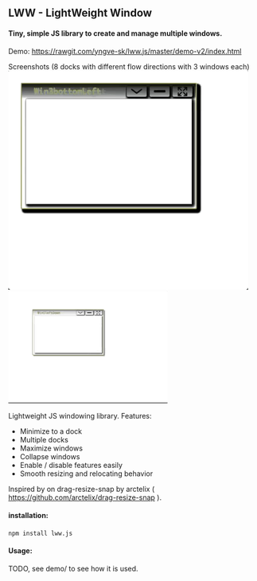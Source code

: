 ## LWW - LightWeight Window

#### Tiny, simple JS library to create and manage multiple windows.

Demo: https://rawgit.com/yngve-sk/lww.js/master/demo-v2/index.html

Screenshots (8 docks with different flow directions with 3 windows each)
![alt text](./screenshots/lww-demo-minimize.gif "Minimizing windows")
![alt text](./screenshots/lww-demo-resize.gif "Resizing a window")


Lightweight JS windowing library. Features:
* Minimize to a dock
* Multiple docks
* Maximize windows
* Collapse windows
* Enable / disable features easily
* Smooth resizing and relocating behavior


Inspired by on drag-resize-snap by arctelix ( https://github.com/arctelix/drag-resize-snap ).



#### installation:

    npm install lww.js

#### Usage:

TODO, see demo/ to see how it is used.
